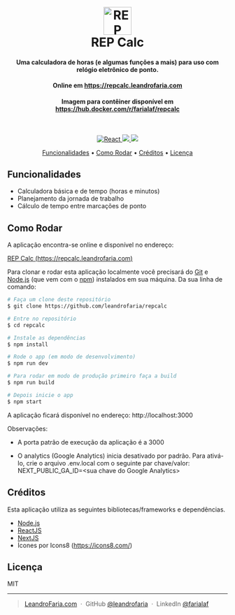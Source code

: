 <h1 align="center">
  <br>
  <img src="https://repcalc.leandrofaria.com/img/calc.png" alt="REP Calc" width="64">
  <br>
  REP Calc
  <br>
</h1>

<h4 align="center">Uma calculadora de horas (e algumas funções a mais) para uso com relógio eletrônico de ponto.</h4>
<h4 align="center">Online em <a href="https://repcalc.leandrofaria.com">https://repcalc.leandrofaria.com</a></h4>
<h4 align="center">Imagem para contêiner disponível em <a href="https://hub.docker.com/r/farialaf/repcalc">https://hub.docker.com/r/farialaf/repcalc</a></h4>

<br>

<p align="center">
  <a href="https://reactjs.org/">
    <img src="https://img.shields.io/badge/React-20232A?style=for-the-badge&logo=react&logoColor=61DAFB"
         alt="React">
  </a>
  <a href="https://nextjs.org/">
      <img src="https://img.shields.io/badge/next.js-000000?style=for-the-badge&logo=nextdotjs&logoColor=white">
  </a>
  <a href="https://nodejs.org/">
    <img src="https://img.shields.io/badge/Node.js-339933?style=for-the-badge&logo=nodedotjs&logoColor=white">
  </a>
</p>

<p align="center">
  <a href="#funcionalidades">Funcionalidades</a> •
  <a href="#como-rodar">Como Rodar</a> •
  <a href="#créditos">Créditos</a> •
  <a href="#licença">Licença</a>
</p>

## Funcionalidades

- Calculadora básica e de tempo (horas e minutos)
- Planejamento da jornada de trabalho
- Cálculo de tempo entre marcações de ponto

## Como Rodar

A aplicação encontra-se online e disponível no endereço:

[REP Calc (https://repcalc.leandrofaria.com)](https://repcalc.leandrofaria.com)

Para clonar e rodar esta aplicação localmente você precisará do [Git](https://git-scm.com) e [Node.js](https://nodejs.org/en/download/) (que vem com o [npm](http://npmjs.com)) instalados em sua máquina. Da sua linha de comando:

```bash
# Faça um clone deste repositório
$ git clone https://github.com/leandrofaria/repcalc

# Entre no repositório
$ cd repcalc

# Instale as dependências
$ npm install

# Rode o app (em modo de desenvolvimento)
$ npm run dev

# Para rodar em modo de produção primeiro faça a build
$ npm run build

# Depois inicie o app
$ npm start
```

A aplicação ficará disponível no endereço: http://localhost:3000

Observações:

- A porta patrão de execução da aplicação é a 3000

- O analytics (Google Analytics) inicia desativado por padrão. Para ativá-lo, crie o arquivo .env.local com o seguinte par chave/valor: NEXT_PUBLIC_GA_ID=\<sua chave do Google Analytics\>

## Créditos

Esta aplicação utiliza as seguintes bibliotecas/frameworks e dependências.

- [Node.js](https://nodejs.org/)
- [ReactJS](https://reactjs.org/)
- [NextJS](https://nextjs.org/)
- Ícones por Icons8 (https://icons8.com/)

## Licença

MIT

---

> [LeandroFaria.com](https://www.leandrofaria.com) &nbsp;&middot;&nbsp;
> GitHub [@leandrofaria](https://github.com/leandrofaria) &nbsp;&middot;&nbsp;
> LinkedIn [@farialaf](https://www.linkedin.com/in/farialaf)
